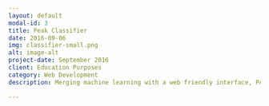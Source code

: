 ```yaml
---
layout: default
modal-id: 3
title: Peak Classifier
date: 2016-09-06
img: classifier-small.png
alt: image-alt
project-date: September 2016
client: Education Purposes
category: Web Development
description: Merging machine learning with a web friendly interface, Peak Classifier allows users to build their own classifiers and feed them with training data for prediction purposes. To see it in action, head over to <a class="modal-link" href="http://peak-classifier.herokuapp.com/">Peak Classifier</a> and sign up. Built using Django, Postgresql, Bootstrap, Scikit-learn, and JQuery. See the source at <a class="modal-link" href="https://github.com/jonalligood/text_classifier">Github</a>

---
```

